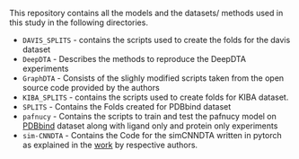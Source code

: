 This repository contains all the models and the datasets/ methods used in this study in the following directories.
* `DAVIS_SPLITS` - contains the scripts used to create the folds for the davis dataset
* `DeepDTA` - Describes the methods to reproduce the DeepDTA experiments
* `GraphDTA` - Consists of the slighly modified scripts taken from the open source code provided by the authors
* `KIBA_SPLITS` - contains the scripts used to create folds for KIBA dataset.
* `SPLITS` - Contains the Folds created for  PDBbind dataset
* `pafnucy` - Contains the scripts to train and test the pafnucy model on [PDBbind](http://www.pdbbind.org.cn/) dataset along with ligand only and protein only experiments
* `sim-CNNDTA` - Contains the Code for the simCNNDTA written in pytorch as explained in the [work](https://www.nature.com/articles/s41598-021-83679-y.pdf) by respective authors.
